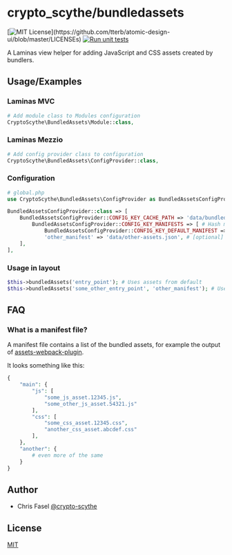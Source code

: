 
# crypto_scythe/bundledassets

[![MIT License](https://img.shields.io/apm/l/atomic-design-ui.svg?)](https://github.com/tterb/atomic-design-ui/blob/master/LICENSEs)
[![Run unit tests](https://github.com/crypto-scythe/bundledassets/actions/workflows/run-unit-tests.yaml/badge.svg?branch=master)](https://github.com/crypto-scythe/bundledassets/actions/workflows/run-unit-tests.yaml)

A Laminas view helper for adding JavaScript and CSS assets created by bundlers.

## Usage/Examples

### Laminas MVC

```php
# Add module class to Modules configuration
CryptoScythe\BundledAssets\Module::class,
```

### Laminas Mezzio

```php
# Add config provider class to configuration
CryptoScythe\BundledAssets\ConfigProvider::class,
```

### Configuration

```php
# global.php
use CryptoScythe\BundledAssets\ConfigProvider as BundledAssetsConfigProvider;

BundledAssetsConfigProvider::class => [
    BundledAssetsConfigProvider::CONFIG_KEY_CACHE_PATH => 'data/bundled_assets_cache.php', # Path to cache file, mostly production 
        BundledAssetsConfigProvider::CONFIG_KEY_MANIFESTS => [ # Hash map of manifest files
            BundledAssetsConfigProvider::CONFIG_KEY_DEFAULT_MANIFEST => 'data/webpack-assets.json',
            'other_manifest' => 'data/other-assets.json', # [optional] You can use multiple asset manifests
    ],
],
```

### Usage in layout

```php
$this->bundledAssets('entry_point'); # Uses assets from default
$this->bundledAssets('some_other_entry_point', 'other_manifest'); # Uses additionally defined manifest
```

## FAQ

### What is a manifest file?

A manifest file contains a list of the bundled assets, for example the output of
[assets-webpack-plugin](https://www.npmjs.com/package/assets-webpack-plugin).

It looks something like this:
```php
{
    "main": {
        "js": [
            "some_js_asset.12345.js",
            "some_other_js_asset.54321.js"
        ],
        "css": [
            "some_css_asset.12345.css",
            "another_css_asset.abcdef.css"
        ],
    },
    "another": {
        # even more of the same
    }
}
```

## Author

- Chris Fasel [@crypto-scythe](https://www.github.com/crypto-scythe)

## License

[MIT](https://choosealicense.com/licenses/mit/)
